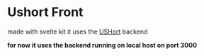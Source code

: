# Ushort Front

made with svelte kit it uses the [USHort](https://github.com/md-bz/UShort) backend

**for now it uses the backend running on local host on port 3000**
